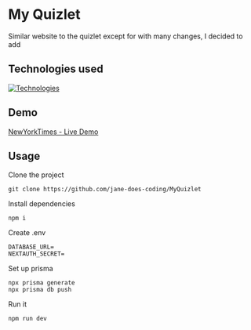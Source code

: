 # My Quizlet

Similar website to the quizlet except for with many changes, I decided to add

## Technologies used

[![Technologies](https://skillicons.dev/icons?i=ts,tailwind,nextjs,react,github)](https://skillicons.dev)

## Demo

[NewYorkTimes - Live Demo](https://new-york-times-ui-clone.vercel.app/)

## Usage

Clone the project

```
git clone https://github.com/jane-does-coding/MyQuizlet
```

Install dependencies

```
npm i
```

Create .env

```
DATABASE_URL=
NEXTAUTH_SECRET=
```

Set up prisma

```
npx prisma generate
npx prisma db push
```

Run it

```
npm run dev
```
